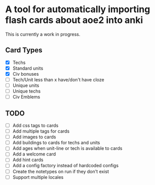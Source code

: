 # A tool for automatically importing flash cards about aoe2 into anki

This is currently a work in progress.

## Card Types
- [x] Techs
- [x] Standard units
- [x] Civ bonuses
- [ ] Tech/Unit less than x have/don't have cloze
- [ ] Unique units
- [ ] Unique techs
- [ ] Civ Emblems

## TODO

- [ ] Add css tags to cards
- [ ] Add multiple tags for cards
- [ ] Add images to cards
- [ ] Add buildings to cards for techs and units
- [ ] Add ages when unit-line or tech is available to cards
- [ ] Add a welcome card
- [ ] Add hint cards
- [ ] Add a config factory instead of hardcoded configs
- [ ] Create the notetypes on run if they don't exist
- [ ] Support multiple locales